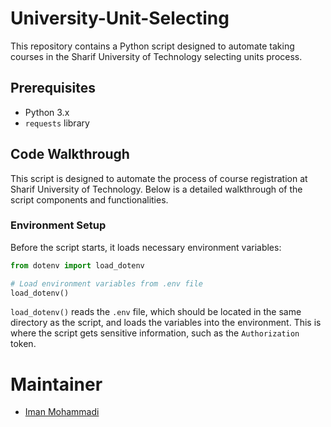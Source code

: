 # University-Unit-Selecting
This repository contains a Python script designed to automate taking courses in the Sharif University of Technology selecting units process.

## Prerequisites
- Python 3.x
- `requests` library

## Code Walkthrough

This script is designed to automate the process of course registration at Sharif University of Technology. Below is a detailed walkthrough of the script components and functionalities.

### Environment Setup

Before the script starts, it loads necessary environment variables:

```python
from dotenv import load_dotenv

# Load environment variables from .env file
load_dotenv()
```

`load_dotenv()` reads the `.env` file, which should be located in the same directory as the script, and loads the variables into the environment. This is where the script gets sensitive information, such as the `Authorization` token.

# Maintainer
- [Iman Mohammadi](https://github.com/Imanm02)